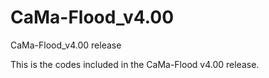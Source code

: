 # CaMa-Flood_v4.00
CaMa-Flood_v4.00 release

This is the codes included in the CaMa-Flood v4.00 release.
